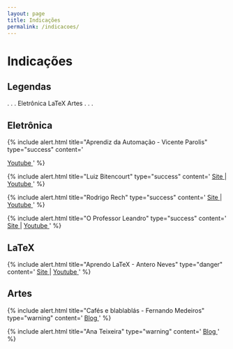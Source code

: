 ```yaml
---
layout: page
title: Indicações
permalink: /indicacoes/
---
```


# Indicações


## Legendas

<span class="badge badge-primary">.</span>
<span class="badge badge-info">.</span>
<span class="badge badge-secondary">.</span>
<span class="badge badge-success">Eletrônica</span>
<span class="badge badge-danger">LaTeX</span>
<span class="badge badge-warning">Artes</span>
<span class="badge badge-secondary">.</span>
<span class="badge badge-info">.</span>
<span class="badge badge-primary">.</span>




## Eletrônica




{% include alert.html
  title="Aprendiz da Automação - Vicente Parolis"
  type="success"
  content='
<!--  <a href="https://luizbitencourt.wordpress.com/" target="_blank">
    <i class="fas fa-globe-americas"></i> Site
  </a>
  |-->
  <a href="https://www.youtube.com/channel/UCaHQHcqJobrE_jtxEhVqqNg/" target="_blank">
    <i class="fab fa-youtube"></i> Youtube
  </a> '
%}



{% include alert.html
  title="Luiz Bitencourt"
  type="success"
  content='
  <a href="https://luizbitencourt.wordpress.com/" target="_blank">
    <i class="fas fa-globe-americas"></i> Site
  </a>
  |
  <a href="https://www.youtube.com/user/lrbgrundig/" target="_blank">
    <i class="fab fa-youtube"></i> Youtube
  </a> '
%}

{% include alert.html
  title="Rodrigo Rech"
  type="success"
  content='
  <a href="https://sites.google.com/view/rodrigorechifsp" target="_blank">
    <i class="fas fa-globe-americas"></i> Site
  </a>
  |
  <a href="https://www.youtube.com/watch?v=pGzTbgZDQz4&list=PLMdNWywlSE5SVvdt2tEfKK79EIYETfN1u" target="_blank">
    <i class="fab fa-youtube"></i> Youtube
  </a> '
%}

{% include alert.html
  title="O Professor Leandro"
  type="success"
  content='
  <a href="https://oprofessorleandro.wordpress.com/" target="_blank">
    <i class="fas fa-globe-americas"></i> Site
  </a>
  |
  <a href="https://www.youtube.com/user/OProfessorLeandro/" target="_blank">
    <i class="fab fa-youtube"></i> Youtube
  </a> '
%}



## LaTeX

{% include alert.html
  title="Aprendo LaTeX - Antero Neves"
  type="danger"
  content='
  <a href="https://aprendolatex.wordpress.com/" target="_blank">
    <i class="fas fa-globe-americas"></i> Site
  </a>
  |
  <a href="https://www.youtube.com/user/anteroneves/" target="_blank">
    <i class="fab fa-youtube"></i> Youtube
  </a> '
%}



## Artes

{% include alert.html
  title="Cafés e blablablás - Fernando Medeiros"
  type="warning"
  content='
  <a href="https://anadelourdes.wordpress.com/" target="_blank">
    <i class="fas fa-atlas"></i> Blog
  </a>'
%}

{% include alert.html
  title="Ana Teixeira"
  type="warning"
  content='
  <a href="https://anadelourdes.wordpress.com/" target="_blank">
    <i class="fas fa-atlas"></i> Blog
  </a>'
%}
